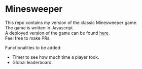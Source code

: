 # Minesweeper
This repo contains my version of the classic Minesweeper game. <br/>
The game is written in Javascript. <br/>
A deployed version of the game can be found [here](https://the-hdr-minesweeper.netlify.app/). <br/>
Feel free to make PRs. <br/>

Functionalities to be added:
+ Timer to see how much time a player took.
+ Global leaderboard.
